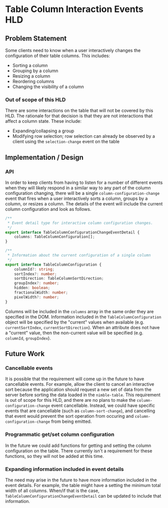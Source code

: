 # Table Column Interaction Events HLD

## Problem Statement

Some clients need to know when a user interactively changes the configuration of their table columns. This includes:

-   Sorting a column
-   Grouping by a column
-   Resizing a column
-   Reordering columns
-   Changing the visibility of a column

### Out of scope of this HLD

There are some interactions on the table that will not be covered by this HLD. The rationale for that decision is that they are not interactions that affect a column state. These include:

-   Expanding/collapsing a group
-   Modifying row selection; row selection can already be observed by a client using the `selection-change` event on the table

## Implementation / Design

### API

In order to keep clients from having to listen for a number of different events when they will likely respond in a similar way to any part of the column configuration changing, there will be a single `column-configuration-change` event that fires when a user interactively sorts a column, groups by a column, or resizes a column. The details of the event will include the current column configuration and look as follows.

```ts
/**
 * Event detail type for interactive column configuration changes.
 */
export interface TableColumnConfigurationChangeEventDetail {
    columns: TableColumnConfiguration[];
}

/**
 * Information about the current configuration of a single column
 */
export interface TableColumnConfiguration {
    columnId?: string;
    sortIndex?: number;
    sortDirection: TableColumnSortDirection;
    groupIndex?: number;
    hidden: boolean;
    fractionalWidth: number;
    pixelWidth?: number;
}
```

Columns will be included in the `columns` array in the same order they are specified in the DOM. Information included in the `TableColumnConfiguration` object will be specified by the "current" values when available (e.g. `currentSortIndex`, `currentSortDirection`). When an attribute does not have a "current" value, then the non-current value will be specified (e.g. `columnId`, `groupIndex`).

## Future Work

### Cancellable events

It is possible that the requirement will come up in the future to have cancellable events. For example, allow the client to cancel an interactive sort because the application should request a new set of data from the server before sorting the data loaded in the `nimble-table`. This requirement is out of scope for this HLD, and there are no plans to make the `column-configuration-change` event cancellable. Instead, we could have specific events that are cancellable (such as `column-sort-change`), and cancelling that event would prevent the sort operation from occuring and `column-configuration-change` from being emitted.

### Programmatic get/set column configuration

In the future we could add functions for getting and setting the column configuration on the table. There currently isn't a requirement for these functions, so they will not be added at this time.

### Expanding information included in event details

The need may arise in the future to have more information included in the event details. For example, the table might have a setting the minimum total width of all columns. When/if that is the case, `TableColumnConfigurationChangeEventDetail` can be updated to include that information.
